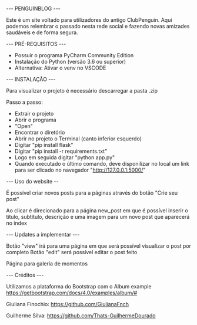 --- PENGUINBLOG ---

Este é um site voltado para utilizadores do antigo ClubPenguin.
Aqui podemos relembrar o passado nesta rede social e fazendo novas amizades saudáveis e de forma segura.


--- PRÉ-REQUISITOS ---

 - Possuir o programa PyCharm Community Edition
 - Instalação do Python (versão 3.6 ou superior)
 - Alternativa: Ativar o venv no VSCODE

--- INSTALAÇÃO ---

Para visualizar o projeto é necessário descarregar a pasta .zip

Passo a passo: 
 - Extrair o projeto
 - Abrir o programa
 - "Open"
 - Encontrar o diretório
 - Abrir no projeto o Terminal (canto inferior esquerdo)
 - Digitar "pip install flask"
 - Digitar "pip install -r requirements.txt"
 - Logo em seguida digitar "python app.py"
 - Quando executado o último comando, deve disponilizar no local um link para ser clicado no navegador "http://127.0.0.1:5000/"

--- Uso do website --

É possível criar novos posts para a páginas através do botão "Crie seu post"

Ao clicar é direcionado para a página new_post em que é possível inserir o título, subtítulo, descrição e uma imagem para um novo post que aparecerá no index

--- Updates a implementar ---

Botão "view" irá para uma página em que será possível visualizar o post por completo
Botão "edit" será possível editar o post feito

Página para galeria de momentos

--- Créditos ---

Utilizamos a plataforma do Bootstrap com o Album example https://getbootstrap.com/docs/4.0/examples/album/#

Giuliana Finochio: https://github.com/GiulianaFnch

Guilherme Silva: https://github.com/Thats-GuilhermeDourado



    
    





